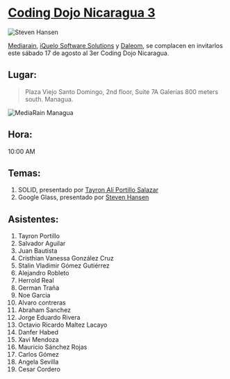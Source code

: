 [Coding Dojo Nicaragua 3](/noticia/coding-dojo-ni-3)
====================================================

![Steven Hansen](https://fbcdn-sphotos-e-a.akamaihd.net/hphotos-ak-ash3/1175109_502535183161247_363901254_n.jpg)

[Mediarain](http://mediarain.com/), [iQuelo Software Solutions](iquelo.com) y [Daleom](http://daleom.com/), se complacen en invitarlos este sábado 17 de agosto al 3er Coding Dojo Nicaragua.

## Lugar:

> Plaza Viejo Santo Domingo,
> 2nd floor, Suite 7A
> Galerías 800 meters south.
> Managua.

![MediaRain Managua](https://www.diigo.com/item/p/cddropazbqpcasroszbbbeeqsd/5fbc2b6c8718922f8f96d6ad7cb14e1c)

## Hora:
10:00 AM


## Temas:

1. SOLID, presentado por [Tayron Alí Portillo Salazar](http://www.linkedin.com/profile/view?id=32788699)
2. Google Glass, presentado por [Steven Hansen](http://www.linkedin.com/profile/view?id=22699362)


## Asistentes:
1. Tayron Portillo
2. Salvador Aguilar
3. Juan Bautista
4. Cristhian Vanessa González Cruz
5. Stalin Vladimir Gómez Gutiérrez
6. Alejandro Robleto
7. Herrold Real
8. German Traña
9. Noe Garcia
10. Alvaro contreras
11. Abraham Sanchez
12. Jorge Eduardo Rivera
13. Octavio Ricardo Maltez Lacayo
14. Danfer Habed
15. Xavi Mendoza
16. Mauricio Sánchez Rojas
17. Carlos Gómez
18. Angela Sevilla
19. Cesar Cordero